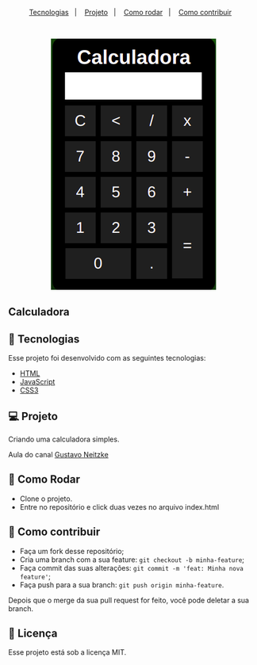 <p align="center">
  <a href="#-tecnologias">Tecnologias</a>&nbsp;&nbsp;&nbsp;|&nbsp;&nbsp;&nbsp;
  <a href="#-projeto">Projeto</a>&nbsp;&nbsp;&nbsp;|&nbsp;&nbsp;&nbsp;
  <a href="#-como-rodar">Como rodar</a>&nbsp;&nbsp;&nbsp;|&nbsp;&nbsp;&nbsp;
  <a href="#-como-contribuir">Como contribuir</a>&nbsp;&nbsp;&nbsp;
  </p>

<br>

<p align="center">
  <img alt="calculadora" src=".github/image.png">
</p>

## Calculadora

## 🚀 Tecnologias

Esse projeto foi desenvolvido com as seguintes tecnologias:

- [HTML](https://developer.mozilla.org/pt-BR/docs/Web/HTML) 
- [JavaScript](https://developer.mozilla.org/pt-BR/docs/Web/JavaScript) 
- [CSS3](https://developer.mozilla.org/pt-BR/docs/Web/CSS) 

## 💻 Projeto

Criando uma calculadora simples.

Aula do canal [Gustavo Neitzke](https://www.youtube.com/watch?v=42TShjXR0m0)

## 🚀 Como Rodar

- Clone o projeto.
- Entre no repositório e click duas vezes no arquivo index.html

## 🤔 Como contribuir

- Faça um fork desse repositório;
- Cria uma branch com a sua feature: `git checkout -b minha-feature`;
- Faça commit das suas alterações: `git commit -m 'feat: Minha nova feature'`;
- Faça push para a sua branch: `git push origin minha-feature`.

Depois que o merge da sua pull request for feito, você pode deletar a sua branch.

## 📝 Licença

Esse projeto está sob a licença MIT.
